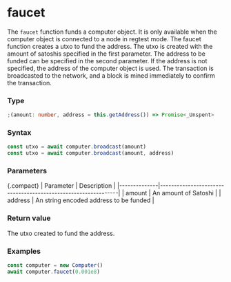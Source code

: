 # faucet

The `faucet` function funds a computer object. It is only available when the computer object is connected to a node in regtest mode. The faucet function creates a utxo to fund the address. The utxo is created with the amount of satoshis specified in the first parameter. The address to be funded can be specified in the second parameter. If the address is not specified, the address of the computer object is used. The transaction is broadcasted to the network, and a block is mined immediately to confirm the transaction.

### Type

```ts
;(amount: number, address = this.getAddress()) => Promise<_Unspent>
```

### Syntax

```js
const utxo = await computer.broadcast(amount)
const utxo = await computer.broadcast(amount, address)
```

### Parameters

{.compact}
| Parameter | Description |
|--------------|---------------------------------------------------------------|
| amount | An amount of Satoshi |
| address | An string encoded address to be funded |

### Return value

The utxo created to fund the address.

### Examples

```ts
const computer = new Computer()
await computer.faucet(0.001e8)
```
